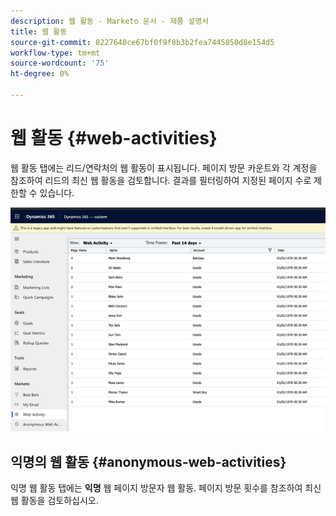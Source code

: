 ```yaml
---
description: 웹 활동 - Marketo 문서 - 제품 설명서
title: 웹 활동
source-git-commit: 8227648ce67bf0f9f8b3b2fea7445850d8e154d5
workflow-type: tm+mt
source-wordcount: '75'
ht-degree: 0%

---
```


# 웹 활동 {#web-activities}

웹 활동 탭에는 리드/연락처의 웹 활동이 표시됩니다.
페이지 방문 카운트와 각 계정을 참조하여 리드의 최신 웹 활동을 검토합니다. 결과를 필터링하여 지정된 페이지 수로 제한할 수 있습니다.

![](assets/web-activities-1.png)

## 익명의 웹 활동 {#anonymous-web-activities}

익명 웹 활동 탭에는 **익명** 웹 페이지 방문자 웹 활동. 페이지 방문 횟수를 참조하여 최신 웹 활동을 검토하십시오.
